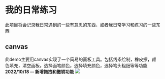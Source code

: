 # 我的日常练习


此项目将会记录我日常遇到的一些有意思的东西，或者我日常学习和练习的一些东西
## canvas
此demo主要用canvas实现了一个简易的画板工具。包括线条绘制，橡皮擦，颜色填充，清空画板，选择画笔颜色，选择填充颜色，选择笔头粗细等等功能
**2022/10/18 -- 新增拖拽和撤销功能**
![](http://localhost:8888/uploads/imgs/canvas.png)


